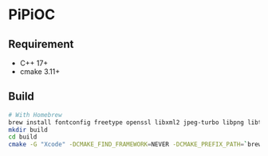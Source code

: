 # PiPiOC

## Requirement

- C++ 17+
- cmake 3.11+

## Build

```bash
# With Homebrew
brew install fontconfig freetype openssl libxml2 jpeg-turbo libpng libtiff libidn
mkdir build
cd build
cmake -G "Xcode" -DCMAKE_FIND_FRAMEWORK=NEVER -DCMAKE_PREFIX_PATH=`brew --prefix` -DFontconfig_INCLUDE_DIR=`brew --prefix fontconfig`/include -DOPENSSL_ROOT_DIR=`brew --prefix openssl@3` ..
```
